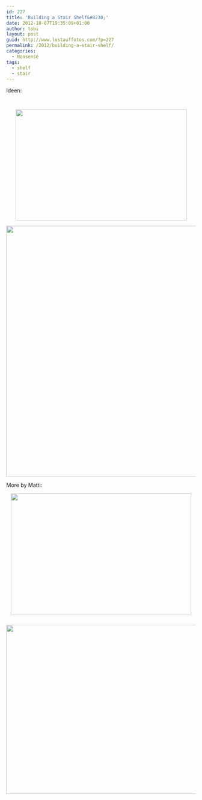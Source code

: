```yaml
---
id: 227
title: 'Building a Stair Shelf&#8230;'
date: 2012-10-07T19:35:09+01:00
author: tobi
layout: post
guid: http://www.lustauffotos.com/?p=227
permalink: /2012/building-a-stair-shelf/
categories:
  - Nonsense
tags:
  - shelf
  - stair
---
```

Ideen:

[<img class="aligncenter" alt="" src="http://farm4.staticflickr.com/3227/2671828816_2fcabaf8ee.jpg" />](http://www.flickr.com/photos/jillianisaphotographer/2671828816/in/photostream/)

[<img class="aligncenter" alt="" src="http://www.artrss.net/wp-content/uploads/2010/03/under-stair-shelf-storage-solutions-550x412.jpg" />](http://www.artrss.net/under-stairs-smart-storage-solutions/)

<p style="text-align: center;">
  <a href="http://www.uberlin.co.uk/love-loft/"><img class="aligncenter" alt="" src="http://www.uberlin.co.uk/wp-content/uploads/2010/12/41.jpg" width="455" height="295" /></a>
</p>

[<img class="aligncenter" alt="" src="http://media.dwell.com/images/645*833/Ludeman-100k-house-bike-storage-staircase.jpg" width="516" height="666" />](http://adoseofsimple.wordpress.com/2012/09/14/bicycle-cradle/)

More by Matti:

<p style="text-align: center;">
  <img class="aligncenter" alt="" src="http://w5ran.com/wp-content/uploads/2011/04/bookcase-stairs-800x535.jpg" width="480" height="321" />
</p>

<img class="aligncenter" alt="" src="http://www.iongroup.com/blog/wp-content/uploads/stair-storage.jpg" /> 

<p style="text-align: center;">
  <img class="aligncenter" alt="" src="http://yurtinfo.org/images/yurtkids_5.jpg" width="511" height="449" />
</p>